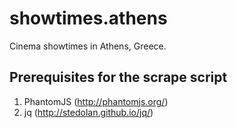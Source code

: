 showtimes.athens
================
Cinema showtimes in Athens, Greece.


Prerequisites for the scrape script
------------------------------------------
1. PhantomJS (http://phantomjs.org/)
2. jq (http://stedolan.github.io/jq/)
